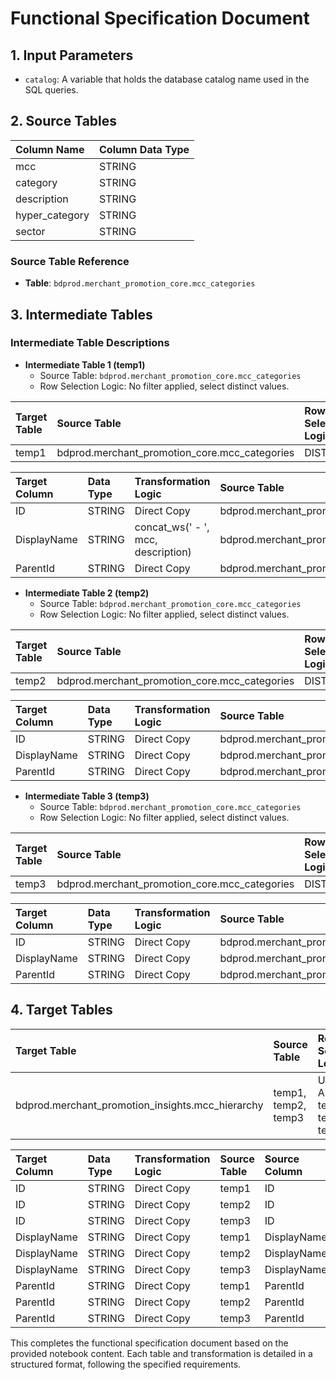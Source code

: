 # Functional Specification Document

## 1. Input Parameters
- `catalog`: A variable that holds the database catalog name used in the SQL queries.

## 2. Source Tables
| Column Name       | Column Data Type |
|:------------------|:-----------------|
| mcc               | STRING           |
| category          | STRING           |
| description       | STRING           |
| hyper_category    | STRING           |
| sector            | STRING           |

### Source Table Reference
- **Table**: `bdprod.merchant_promotion_core.mcc_categories`

## 3. Intermediate Tables
### Intermediate Table Descriptions
- **Intermediate Table 1 (temp1)** 
  - Source Table: `bdprod.merchant_promotion_core.mcc_categories`
  - Row Selection Logic: No filter applied, select distinct values.
  
| Target Table | Source Table                                | Row Selection Logic        |
|:-------------|:---------------------------------------------|:---------------------------|
| temp1       | bdprod.merchant_promotion_core.mcc_categories | DISTINCT                   |

| Target Column | Data Type | Transformation Logic                          | Source Table                                | Source Column   | Group By |
|:--------------|:----------|:---------------------------------------------|:--------------------------------------------|:----------------|:---------|
| ID            | STRING    | Direct Copy                                  | bdprod.merchant_promotion_core.mcc_categories | mcc             |          |
| DisplayName   | STRING    | concat_ws(' - ', mcc, description)         | bdprod.merchant_promotion_core.mcc_categories | mcc, description |          |
| ParentId      | STRING    | Direct Copy                                  | bdprod.merchant_promotion_core.mcc_categories | category        |          |

- **Intermediate Table 2 (temp2)**
  - Source Table: `bdprod.merchant_promotion_core.mcc_categories`
  - Row Selection Logic: No filter applied, select distinct values.

| Target Table | Source Table                                | Row Selection Logic        |
|:-------------|:---------------------------------------------|:---------------------------|
| temp2       | bdprod.merchant_promotion_core.mcc_categories | DISTINCT                   |

| Target Column | Data Type | Transformation Logic                          | Source Table                                | Source Column   | Group By |
|:--------------|:----------|:---------------------------------------------|:--------------------------------------------|:----------------|:---------|
| ID            | STRING    | Direct Copy                                  | bdprod.merchant_promotion_core.mcc_categories | category        |          |
| DisplayName   | STRING    | Direct Copy                                  | bdprod.merchant_promotion_core.mcc_categories | category        |          |
| ParentId      | STRING    | Direct Copy                                  | bdprod.merchant_promotion_core.mcc_categories | hyper_category |          |

- **Intermediate Table 3 (temp3)**
  - Source Table: `bdprod.merchant_promotion_core.mcc_categories`
  - Row Selection Logic: No filter applied, select distinct values.

| Target Table | Source Table                                | Row Selection Logic        |
|:-------------|:---------------------------------------------|:---------------------------|
| temp3       | bdprod.merchant_promotion_core.mcc_categories | DISTINCT                   |

| Target Column | Data Type | Transformation Logic                          | Source Table                                | Source Column   | Group By |
|:--------------|:----------|:---------------------------------------------|:--------------------------------------------|:----------------|:---------|
| ID            | STRING    | Direct Copy                                  | bdprod.merchant_promotion_core.mcc_categories | hyper_category |          |
| DisplayName   | STRING    | Direct Copy                                  | bdprod.merchant_promotion_core.mcc_categories | hyper_category |          |
| ParentId      | STRING    | Direct Copy                                  | bdprod.merchant_promotion_core.mcc_categories | null          |          |

## 4. Target Tables
| Target Table                                         | Source Table                                | Row Selection Logic        |
|:-----------------------------------------------------|:---------------------------------------------|:---------------------------|
| bdprod.merchant_promotion_insights.mcc_hierarchy   | temp1, temp2, temp3                        | UNION ALL temp1, temp2, temp3 |

| Target Column | Data Type   | Transformation Logic               | Source Table                   | Source Column | 
|:--------------|:------------|:-----------------------------------|:-------------------------------|:--------------|
| ID            | STRING      | Direct Copy                        | temp1                          | ID            |
| ID            | STRING      | Direct Copy                        | temp2                          | ID            |
| ID            | STRING      | Direct Copy                        | temp3                          | ID            |
| DisplayName   | STRING      | Direct Copy                        | temp1                          | DisplayName   |
| DisplayName   | STRING      | Direct Copy                        | temp2                          | DisplayName   |
| DisplayName   | STRING      | Direct Copy                        | temp3                          | DisplayName   |
| ParentId      | STRING      | Direct Copy                        | temp1                          | ParentId      |
| ParentId      | STRING      | Direct Copy                        | temp2                          | ParentId      |
| ParentId      | STRING      | Direct Copy                        | temp3                          | ParentId      |

This completes the functional specification document based on the provided notebook content. Each table and transformation is detailed in a structured format, following the specified requirements.
